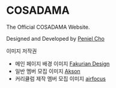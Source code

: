 # COSADAMA

The Official COSADAMA Website.

Designed and Developed by [Peniel Cho](https://github.com/thepenielcho)

이미지 저작권
- 메인 페이지 배경 이미지 [Fakurian Design](https://unsplash.com/@fakurian)
- 일반 멤버 모집 이미지 [Akson](https://unsplash.com/@akson)
- 커리큘럼 제작 멤버 모집 이미지 [airfocus](https://unsplash.com/@airfocus)
